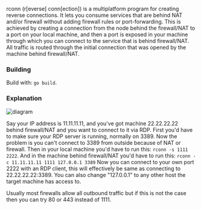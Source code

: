 rconn (r[everse] conn[ection]) is a multiplatform program for creating reverse connections. It lets you consume services that are behind NAT and/or firewall without adding firewall rules or port-forwarding. This is achieved by creating a connection from the node behind the firewall/NAT to a port on your local machine, and then a port is exposed in your machine through which you can connect to the service that is behind firewall/NAT. All traffic is routed through the initial connection that was opened by the machine behind firewall/NAT.

### Building
Build with: `go build`.

### Explanation
![diagram](https://github.com/jafarlihi/rconn/blob/master/diagram.png?raw=true)

Say your IP address is 11.11.11.11, and you've got machine 22.22.22.22 behind firewall/NAT and you want to connect to it via RDP. First you'd have to make sure your RDP server is running, normally on 3389. Now the problem is you can't connect to 3389 from outside because of NAT or firewall. Then in your local machine you'd have to run this:
`rconn -s 1111 2222`.
And in the machine behind firewall/NAT you'd have to run this:
`rconn -c 11.11.11.11 1111 127.0.0.1 3389`
Now you can connect to your own port 2222 with an RDP client, this will effectively be same as connecting to 22.22.22.22:3389. You can also change "127.0.0.1" to any other host the target machine has access to.

Usually most firewalls allow all outbound traffic but if this is not the case then you can try 80 or 443 instead of 1111.

